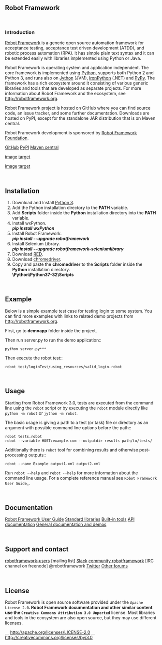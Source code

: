 ## Robot Framework

<br>

### Introduction

[Robot Framework](http://robotframework.org) is a generic open source
automation framework for acceptance testing, acceptance test driven
development (ATDD), and robotic process automation (RPA). It has simple plain
text syntax and it can be extended easily with libraries implemented using
Python or Java.

Robot Framework is operating system and application independent. The core
framework is implemented using [Python](http://python.org), supports both
Python 2 and Python 3, and runs also on [Jython](http://jython.org) (JVM),
[IronPython](http://ironpython.net) (.NET) and [PyPy](http://pypy.org).
The framework has a rich ecosystem around it consisting of various generic
libraries and tools that are developed as separate projects. For more
information about Robot Framework and the ecosystem, see
http://robotframework.org.

Robot Framework project is hosted on GitHub where you can find source code,
an issue tracker, and some further documentation. Downloads are hosted on PyPI, except
for the standalone JAR distribution that is on Maven central.

Robot Framework development is sponsored by [Robot Framework Foundation](http://robotframework.org/foundation).

[GitHub](https://github.com/robotframework/robotframework)
[PyPI](https://pypi.python.org/pypi/robotframework)
[Maven central](http://search.maven.org/#search%7Cga%7C1%7Ca%3Arobotframework)

[image](https://img.shields.io/pypi/v/robotframework.svg?label=version)
[target](https://pypi.python.org/pypi/robotframework)

[image](https://img.shields.io/pypi/l/robotframework.svg)
[target](http://www.apache.org/licenses/LICENSE-2.0.html)

<br>

Installation
------------

1. Download and Install [Python 3](https://www.python.org/ftp/python/3.7.0/python-3.7.0.exe "Python 3").
2. Add the Python installation directory to the **PATH** variable.
3. Add **Scripts** folder inside the **Python** installation directory into the **PATH** variable.
4. Install wxPython.\
***pip install wxPython***
5. Install Robot Framework.\
***pip install --upgrade robotframework***
6. Install Selenium Library.\
***pip install --upgrade robotframework-seleniumlibrary***
7. Download [RED](https://github.com/nokia/RED/releases/download/0.8.7/RED_0.8.7.20180807062944-win32.win32.x86_64.zip "RED").
8. Download [chromedriver](https://sites.google.com/a/chromium.org/chromedriver/downloads "chromedriver").
9. Copy and paste the **chromedriver** to the **Scripts** folder inside the **Python** installation directory.\
**\Python\Python37-32\Scripts**

<br>

Example
-------

Below is a simple example test case for testing login to some system.
You can find more examples with links to related demo projects from
http://robotframework.org.

First, go to **demoapp** folder inside the project.

Then run server.py to run the demo application::

    python server.py***

Then execute the robot test::

    robot test/loginTest/using_resources/valid_login.robot

<br>

Usage
-----

Starting from Robot Framework 3.0, tests are executed from the command line
using the ``robot`` script or by executing the ``robot`` module directly
like ``python -m robot`` or ``jython -m robot``.

The basic usage is giving a path to a test (or task) file or directory as an
argument with possible command line options before the path::

    robot tests.robot
    robot --variable HOST:example.com --outputdir results path/to/tests/

Additionally there is ``rebot`` tool for combining results and otherwise
post-processing outputs::

    rebot --name Example output1.xml output2.xml

Run ``robot --help`` and ``rebot --help`` for more information about the command
line usage. For a complete reference manual see `Robot Framework User Guide`_.

<br>

Documentation
-------------

[Robot Framework User Guide](http://robotframework.org/robotframework/#user-guide)
[Standard libraries](http://robotframework.org/robotframework/#standard-libraries)
[Built-in tools](http://robotframework.org/robotframework/#built-in-tools)
[API documentation](http://robot-framework.readthedocs.org)
[General documentation and demos](http://robotframework.org/#documentation)

<br>

Support and contact
-------------------

[robotframework-users](https://groups.google.com/group/robotframework-users/)
[mailing list] [Slack](https://robotframework-slack-invite.herokuapp.com) 
[community robotframework](http://webchat.freenode.net/?channels=robotframework&prompt=1)
[IRC channel on freenode] @robotframework
[Twitter](https://twitter.com/robotframework)
[Other forums](http://robotframework.org/#support)

<br>

License
-------

Robot Framework is open source software provided under the `Apache License
2.0`__. Robot Framework documentation and other similar content use the
`Creative Commons Attribution 3.0 Unported`__ license. Most libraries and tools
in the ecosystem are also open source, but they may use different licenses.

__ http://apache.org/licenses/LICENSE-2.0
__ http://creativecommons.org/licenses/by/3.0
